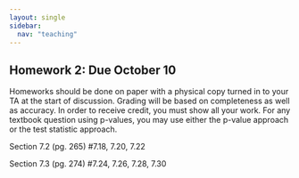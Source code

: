 ```yaml
---
layout: single
sidebar:
  nav: "teaching"
---
```


## Homework 2: Due October 10

Homeworks should be done on paper with a physical copy turned in to your TA at the start of discussion. Grading will be based on completeness as well as accuracy. In order to receive credit, you must show all your work. For any textbook question using p-values, you may use either the p-value approach or the test statistic approach. 

Section 7.2 (pg. 265) #7.18, 7.20, 7.22

Section 7.3 (pg. 274) #7.24, 7.26, 7.28, 7.30
